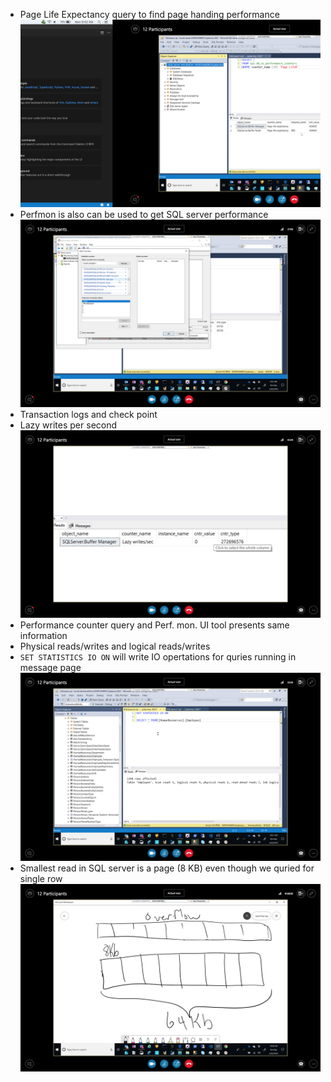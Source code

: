* Page Life Expectancy query to find page handing performance   
![page_life_expectancy]
* Perfmon is also can be used to get SQL server performance   
![perf_mon]
* Transaction logs and check point   
* Lazy writes per second   
![lazy_write]
* Performance counter query and Perf. mon. UI tool presents same information
* Physical reads/writes and logical reads/writes
* `SET STATISTICS IO ON` will write IO opertations for quries running in message page    
![stat_io_on]
* Smallest read in SQL server is a page (8 KB) even though we quried for single row ![read_size] 

[page_life_expectancy]: ./images/page_life_expectancy.PNG
[perf_mon]: ./images/per_mon.PNG
[lazy_write]: ./images/lazy_write.PNG
[stat_io_on]: ./images/stat_io_on.PNG
[read_size]: ./images/read_size.PNG